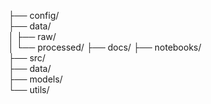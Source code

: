 ├── config/  
├── data/  
│   ├── raw/  
│   └── processed/ 
├── docs/ 
├── notebooks/    
├── src/        
    ├── data/   
    ├── models/   
    └── utils/ 
   